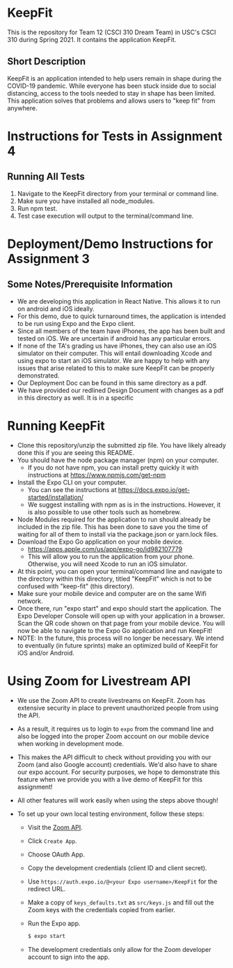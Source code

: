# KeepFit

This is the repository for Team 12 (CSCI 310 Dream Team) in USC's CSCI 310 during Spring 2021. It contains the application KeepFit.

## Short Description

KeepFit is an application intended to help users remain in shape during the COVID-19 pandemic. While everyone has been stuck inside due to social distancing, access to the tools needed to stay in shape has been limited. This application solves that problems and allows users to "keep fit" from anywhere.

# Instructions for Tests in Assignment 4

## Running All Tests

1. Navigate to the KeepFit directory from your terminal or command line.
2. Make sure you have installed all node_modules.
3. Run npm test.
4. Test case execution will output to the terminal/command line.

# Deployment/Demo Instructions for Assignment 3

## Some Notes/Prerequisite Information

-   We are developing this application in React Native. This allows it to run on android and iOS ideally.
-   For this demo, due to quick turnaround times, the application is intended to be run using Expo and the Expo client.
-   Since all members of the team have iPhones, the app has been built and tested on iOS. We are uncertain if android has any particular errors.
-   If none of the TA's grading us have iPhones, they can also use an iOS simulator on their computer. This will entail downloading Xcode and using expo to start an iOS simulator. We are happy to help with any issues that arise related to this to make sure KeepFit can be properly demonstrated.
-   Our Deployment Doc can be found in this same directory as a pdf.
-   We have provided our redlined Design Document with changes as a pdf in this directory as well. It is in a specific

# Running KeepFit

-   Clone this repository/unzip the submitted zip file. You have likely already done this if you are seeing this README.
-   You should have the node package manager (npm) on your computer.
    -   If you do not have npm, you can install pretty quickly it with instructions at https://www.npmjs.com/get-npm
-   Install the Expo CLI on your computer.
    -   You can see the instructions at https://docs.expo.io/get-started/installation/
    -   We suggest installing with npm as is in the instructions. However, it is also possible to use other tools such as homebrew.
-   Node Modules required for the application to run should already be included in the zip file. This has been done to save you the time of waiting for all of them to install via the package.json or yarn.lock files.
-   Download the Expo Go application on your mobile device.
    -   https://apps.apple.com/us/app/expo-go/id982107779
    -   This will allow you to run the application from your phone. Otherwise, you will need Xcode to run an iOS simulator.
-   At this point, you can open your terminal/command line and navigate to the directory within this directory, titled "KeepFit" which is not to be confused with "keep-fit" (this directory).
-   Make sure your mobile device and computer are on the same Wifi network.
-   Once there, run "expo start" and expo should start the application. The Expo Developer Console will open up with your application in a browser. Scan the QR code shown on that page from your mobile device. You will now be able to navigate to the Expo Go application and run KeepFit!
-   NOTE: In the future, this process will no longer be necessary. We intend to eventually (in future sprints) make an optimized build of KeepFit for iOS and/or Android.

# Using Zoom for Livestream API

-   We use the Zoom API to create livestreams on KeepFit. Zoom has extensive security in place to prevent unauthorized people from using the API.
-   As a result, it requires us to login to `expo` from the command line and also be logged into the proper Zoom account on our mobile device when working in development mode.
-   This makes the API difficult to check without providing you with our Zoom (and also Google account) credentials. We'd also have to share our expo account. For security purposes, we hope to demonstrate this feature when we provide you with a live demo of KeepFit for this assignment!
-   All other features will work easily when using the steps above though!
-   To set up your own local testing environment, follow these steps:

    -   Visit the [Zoom API](https://marketplace.zoom.us/docs/api-reference/zoom-api).
    -   Click `Create App`.
    -   Choose OAuth App.
    -   Copy the development credentials (client ID and client secret).
    -   Use `https://auth.expo.io/@<your Expo username>/KeepFit` for the redirect URL.
    -   Make a copy of `keys_defaults.txt` as `src/keys.js` and fill out the Zoom keys with the credentials copied from earlier.
    -   Run the Expo app.

        ```sh
        $ expo start
        ```

    -   The development credentials only allow for the Zoom developer account to sign into the app.
